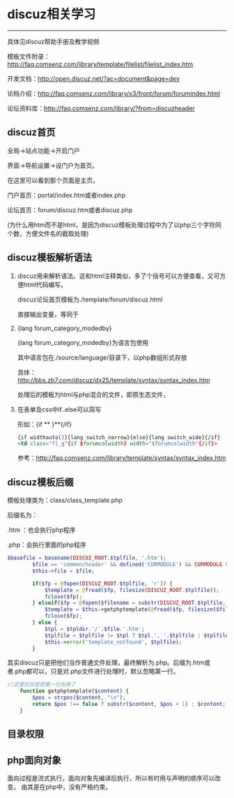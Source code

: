 # discuz相关学习

***

具体见discuz帮助手册及教学视频

模板文件附录：http://faq.comsenz.com/library/template/filelist/filelist_index.htm

开发文档：http://open.discuz.net/?ac=document&page=dev

论档介绍：http://faq.comsenz.com/library/x3/front/forum/forumindex.html

论坛资料库：http://faq.comsenz.com/library/?from=discuzheader

## discuz首页

全局->站点功能->开启门户

界面->导航设置->设门户为首页。

在这里可以看到那个页面是主页。

门户首页：portal/index.htm或者index.php

论坛首页：forum/discuz.htm或者discuz.php

(为什么用htm而不是html，是因为discuz模板处理过程中为了以php三个字符同个数，方便文件名的截取处理)

## discuz模板解析语法

1. <!--{}-->

   discuz用<!--{}-->来解析语法。这和html注释类似，多了个括号可以方便查看，又可方便html代码编写。

   discuz论坛首页模板为./template/forum/discuz.html

   直接输出变量，等同于<?php echo $my_var;?>



2. {lang forum_category_modedby}

   {lang forum_category_modedby}为语言包使用

   其中语言包在./source/language/目录下，以php数组形式存放

   具体：http://bbs.zb7.com/discuz/dx25/template/syntax/syntax_index.htm

   处理后的模板为html与php混合的文件，即原生态文件，

3. 在表单及css中if..else可以简写

   形如：{if ** }**{/if}

   ```html
   {if widthauto()}{lang switch_narrow}{else}{lang switch_wide}{/if}
   <td class="fl_g"{if $forumcolwidth} width="$forumcolwidth"{/if}>
   ```

   参考：http://faq.comsenz.com/library/template/syntax/syntax_index.htm

## discuz模板后缀

模板处理类为：class/class_template.php

后缀名为：

.htm ：也会执行php程序

.php：会执行里面的php程序

```php
$basefile = basename(DISCUZ_ROOT.$tplfile, '.htm');
		$file == 'common/header' && defined('CURMODULE') && CURMODULE && $file = 'common/header_'.CURMODULE;
		$this->file = $file;

		if($fp = @fopen(DISCUZ_ROOT.$tplfile, 'r')) {
			$template = @fread($fp, filesize(DISCUZ_ROOT.$tplfile));
			fclose($fp);
		} elseif($fp = @fopen($filename = substr(DISCUZ_ROOT.$tplfile, 0, -4).'.php', 'r')) {
			$template = $this->getphptemplate(@fread($fp, filesize($filename)));
			fclose($fp);
		} else {
			$tpl = $tpldir.'/'.$file.'.htm';
			$tplfile = $tplfile != $tpl ? $tpl.', '.$tplfile : $tplfile;
			$this->error('template_notfound', $tplfile);
		}
```

其实discuz只是把他们当作普通文件处理，最终解析为.php。后缀为.htm或者.php都可以，只是对.php文件进行处理时，默认忽略第一行。

```php
//这里仅仅是把第一行去掉了
	function getphptemplate($content) {
		$pos = strpos($content, "\n");
		return $pos !== false ? substr($content, $pos + 1) : $content;
	}
```

## 目录权限

## php面向对象

面向过程是流式执行，面向对象先编译后执行，所以有时用与声明的顺序可以改变。		由其是在php中，没有严格约束。